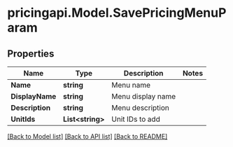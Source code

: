 # pricingapi.Model.SavePricingMenuParam

## Properties

Name | Type | Description | Notes
------------ | ------------- | ------------- | -------------
**Name** | **string** | Menu name | 
**DisplayName** | **string** | Menu display name | 
**Description** | **string** | Menu description | 
**UnitIds** | **List&lt;string&gt;** | Unit IDs to add | 

[[Back to Model list]](../README.md#documentation-for-models) [[Back to API list]](../README.md#documentation-for-api-endpoints) [[Back to README]](../README.md)

